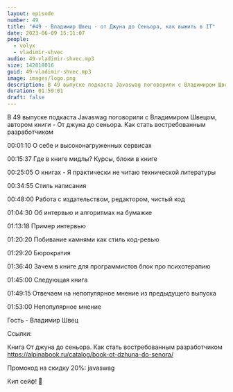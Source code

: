 ```yaml
---
layout: episode
number: 49
title: "#49 - Владимир Швец - от Джуна до Сеньора, как выжить в IT"
date: 2023-06-09 15:11:07
people:
  - volyx
  - vladimir-shvec
audio: 49-vladimir-shvec.mp3
size: 142818016
guid: 49-vladimir-shvec.mp3
image: images/logo.png
description: В 49 выпуске подкаста Javaswag поговорили с Владимиром Щвецем, автором книги "От джуна до сеньора. Как стать востребованным разработчиком"
duration: 01:59:01
draft: false
---
```


В 49 выпуске подкаста Javaswag поговорили с Владимиром Швецом, автором книги - От джуна до сеньора. Как стать востребованным разработчиком


00:01:10 О себе и высоконагруженных сервисах

00:15:37 Где в книге мидлы? Курсы, блоки в книге

00:25:05 О книгах - Я практически не читаю технической литературы

00:34:55 Стиль написания

00:48:00 Работа с издательством, редактором, чистый код

01:04:30 Об интервью и алгоритмах на бумажке

01:13:18 Пример интервью

01:20:20 Побивание камнями как стиль код-ревью

01:29:20 Бюрократия

01:36:40 Зачем в книге для программистов блок про психотерапию

01:45:00 Следующая книга

01:49:15 Отвечаем на непопулярное мнение из предыдущего выпуска

01:53:00 Непопулярное мнение


Гость - Владимир Швец

Ссылки:

Книга От джуна до сеньора. Как стать востребованным разработчиком https://alpinabook.ru/catalog/book-ot-dzhuna-do-senora/

Промокод на скидку 20%: javaswag

Кип сейф! 🖖






